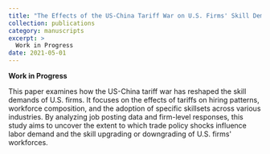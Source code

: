 ```yaml
---
title: "The Effects of the US-China Tariff War on U.S. Firms' Skill Demand."
collection: publications
category: manuscripts
excerpt: >
  Work in Progress
date: 2021-05-01
---
```


**Work in Progress**

This paper examines how the US-China tariff war has reshaped the skill demands of U.S. firms. It focuses on the effects of tariffs on hiring patterns, workforce composition, and the adoption of specific skillsets across various industries. By analyzing job posting data and firm-level responses, this study aims to uncover the extent to which trade policy shocks influence labor demand and the skill upgrading or downgrading of U.S. firms' workforces.
